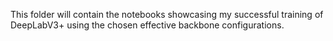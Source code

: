 This folder will contain the notebooks showcasing my successful training of DeepLabV3+ using the chosen effective backbone configurations.
